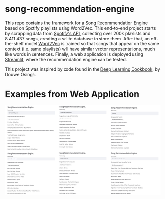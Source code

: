 # song-recommendation-engine
This repo contains the framework for a Song Recommendation Engine based on Spotify playlists using Word2Vec. This end-to-end project starts by scrapping data from [Spotify's API](https://developer.spotify.com/documentation/web-api/), collecting over 200k playlists and 8.411.437 songs, creating a sqlite database to store them. After that, an off-the-shelf model [Word2Vec](https://radimrehurek.com/gensim/models/word2vec.html) is trained so that songs that appear on the same context (i.e. same playlists) will have similar vector representations, much like words in sentences. Finally, a web application is deployed using [Streamlit](https://www.streamlit.io), where the recommendation engine can be tested.

This project was inspired by code found in the [Deep Learning Cookbook](https://www.oreilly.com/library/view/deep-learning-cookbook/9781491995839/), by Douwe Osinga. 

# Examples from Web Application 

<img src="images/merge_from_ofoct.jpg?raw=true"/>

